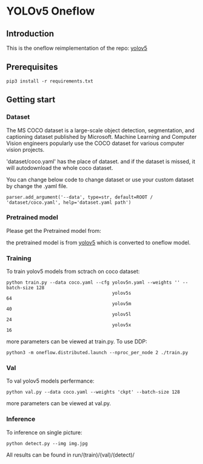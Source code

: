 # YOLOv5 Oneflow
## Introduction
This is the oneflow reimplementation of the repo: [yolov5](https://github.com/ultralytics/yolov5)
## Prerequisites
```
pip3 install -r requirements.txt
```
## Getting start
### Dataset
The MS COCO dataset is a large-scale object detection, segmentation, and captioning dataset published by Microsoft. Machine Learning and Computer Vision engineers popularly use the COCO dataset for various computer vision projects.

'dataset/coco.yaml' has the place of dataset. and if the dataset is missed, it will autodownload the whole coco dataset.

You can change below code to change dataset or use your custom dataset by change the .yaml file.
```
parser.add_argument('--data', type=str, default=ROOT / 'dataset/coco.yaml', help='dataset.yaml path')
```
### Pretrained model
Please get the Pretrained model from:


the pretrained model is from [yolov5](https://github.com/ultralytics/yolov5) which is converted to oneflow model.

### Training 
To train yolov5 models from sctrach on coco dataset:
```
python train.py --data coco.yaml --cfg yolov5n.yaml --weights '' --batch-size 128
                                       yolov5s                                64
                                       yolov5m                                40
                                       yolov5l                                24
                                       yolov5x                                16
```
more parameters can be viewed at train.py.
To use DDP:
```
python3 -m oneflow.distributed.launch --nproc_per_node 2 ./train.py
```
### Val
To val yolov5 models perfermance:
```
python val.py --data coco.yaml --weights 'ckpt' --batch-size 128
```
more parameters can be viewed at val.py.
### Inference
To inference on single picture:
```
python detect.py --img img.jpg
```

All results can be found in run/(train)/(val)/(detect)/

